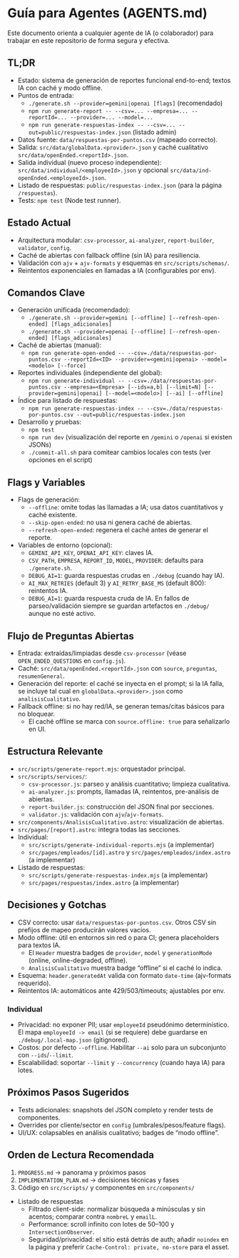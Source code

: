 # Guía para Agentes (AGENTS.md)

Este documento orienta a cualquier agente de IA (o colaborador) para trabajar en este repositorio de forma segura y efectiva.

## TL;DR
- Estado: sistema de generación de reportes funcional end-to-end; textos IA con caché y modo offline.
- Puntos de entrada:
  - `./generate.sh --provider=gemini|openai [flags]` (recomendado)
  - `npm run generate-report -- --csv=... --empresa=... --reportId=... --provider=... --model=...`
  - `npm run generate-respuestas-index -- --csv=... --out=public/respuestas-index.json` (listado admin)
- Datos fuente: `data/respuestas-por-puntos.csv` (mapeado correcto).
- Salida: `src/data/globalData.<provider>.json` y caché cualitativo `src/data/openEnded.<reportId>.json`.
- Salida individual (nuevo proceso independiente): `src/data/individual/<employeeId>.json` y opcional `src/data/ind-openEnded.<employeeId>.json`.
- Listado de respuestas: `public/respuestas-index.json` (para la página `/respuestas`).
- Tests: `npm test` (Node test runner).

## Estado Actual
- Arquitectura modular: `csv-processor`, `ai-analyzer`, `report-builder`, `validator`, `config`.
- Caché de abiertas con fallback offline (sin IA) para resiliencia.
- Validación con `ajv` + `ajv-formats` y esquemas en `src/scripts/schemas/`.
- Reintentos exponenciales en llamadas a IA (configurables por env).

## Comandos Clave
- Generación unificada (recomendado):
  - `./generate.sh --provider=gemini [--offline] [--refresh-open-ended] [flags_adicionales]`
  - `./generate.sh --provider=openai [--offline] [--refresh-open-ended] [flags_adicionales]`
- Caché de abiertas (manual):
  - `npm run generate-open-ended -- --csv=./data/respuestas-por-puntos.csv --reportId=<ID> --provider=<gemini|openai> --model=<modelo> [--force]`
- Reportes individuales (independiente del global):
  - `npm run generate-individual -- --csv=./data/respuestas-por-puntos.csv --empresa=<Empresa> [--ids=a,b] [--limit=N] [--provider=gemini|openai] [--model=<modelo>] [--ai] [--offline]`
- Índice para listado de respuestas:
  - `npm run generate-respuestas-index -- --csv=./data/respuestas-por-puntos.csv --out=public/respuestas-index.json`
- Desarrollo y pruebas:
  - `npm test`
  - `npm run dev` (visualización del reporte en `/gemini` o `/openai` si existen JSONs)
  - `./commit-all.sh` para comitear cambios locales con tests (ver opciones en el script)

## Flags y Variables
- Flags de generación:
  - `--offline`: omite todas las llamadas a IA; usa datos cuantitativos y caché existente.
  - `--skip-open-ended`: no usa ni genera caché de abiertas.
  - `--refresh-open-ended`: regenera el caché antes de generar el reporte.
- Variables de entorno (opcional):
  - `GEMINI_API_KEY`, `OPENAI_API_KEY`: claves IA.
  - `CSV_PATH`, `EMPRESA`, `REPORT_ID`, `MODEL`, `PROVIDER`: defaults para `./generate.sh`.
  - `DEBUG_AI=1`: guarda respuestas crudas en `./debug` (cuando hay IA).
  - `AI_MAX_RETRIES` (default 3) y `AI_RETRY_BASE_MS` (default 800): reintentos IA.
  - `DEBUG_AI=1`: guarda respuesta cruda de IA. En fallos de parseo/validación siempre se guardan artefactos en `./debug/` aunque no esté activo.

## Flujo de Preguntas Abiertas
- Entrada: extraídas/limpiadas desde `csv-processor` (véase `OPEN_ENDED_QUESTIONS` en `config.js`).
- Caché: `src/data/openEnded.<reportId>.json` con `source`, `preguntas`, `resumenGeneral`.
- Generación del reporte: el caché se inyecta en el prompt; si la IA falla, se incluye tal cual en `globalData.<provider>.json` como `analisisCualitativo`.
- Fallback offline: si no hay red/IA, se generan temas/citas básicos para no bloquear.
  - El caché offline se marca con `source.offline: true` para señalizarlo en UI.

## Estructura Relevante
- `src/scripts/generate-report.mjs`: orquestador principal.
- `src/scripts/services/`:
  - `csv-processor.js`: parseo y análisis cuantitativo; limpieza cualitativa.
  - `ai-analyzer.js`: prompts, llamadas IA, reintentos, pre-análisis de abiertas.
  - `report-builder.js`: construcción del JSON final por secciones.
  - `validator.js`: validación con `ajv`/`ajv-formats`.
- `src/components/AnalisisCualitativo.astro`: visualización de abiertas.
- `src/pages/[report].astro`: integra todas las secciones.
- Individual:
  - `src/scripts/generate-individual-reports.mjs` (a implementar)
  - `src/pages/empleados/[id].astro` y `src/pages/empleados/index.astro` (a implementar)
- Listado de respuestas:
  - `src/scripts/generate-respuestas-index.mjs` (a implementar)
  - `src/pages/respuestas/index.astro` (a implementar)

## Decisiones y Gotchas
- CSV correcto: usar `data/respuestas-por-puntos.csv`. Otros CSV sin prefijos de mapeo producirán valores vacíos.
- Modo offline: útil en entornos sin red o para CI; genera placeholders para textos IA.
  - El `Header` muestra badges de `provider`, `model` y `generationMode` (online, online-degraded, offline).
  - `AnalisisCualitativo` muestra badge “offline” si el caché lo indica.
- Esquema: `header.generatedAt` valida con formato `date-time` (ajv-formats requerido).
- Reintentos IA: automáticos ante 429/503/timeouts; ajustables por env.
### Individual
- Privacidad: no exponer PII; usar `employeeId` pseudónimo determinístico. El mapa `employeeId -> email` (si se requiere) debe guardarse en `./debug/.local-map.json` (gitignored).
- Costos: por defecto `--offline`. Habilitar `--ai` solo para un subconjunto con `--ids`/`--limit`.
- Escalabilidad: soportar `--limit` y `--concurrency` (cuando haya IA) para lotes.

## Próximos Pasos Sugeridos
- Tests adicionales: snapshots del JSON completo y render tests de componentes.
- Overrides por cliente/sector en `config` (umbrales/pesos/feature flags).
- UI/UX: colapsables en análisis cualitativo; badges de “modo offline”.

## Orden de Lectura Recomendada
1) `PROGRESS.md` → panorama y próximos pasos
2) `IMPLEMENTATION_PLAN.md` → decisiones técnicas y fases
3) Código en `src/scripts/` y componentes en `src/components/`
- Listado de respuestas
  - Filtrado client-side: normalizar búsqueda a minúsculas y sin acentos; comparar contra `nombreL` y `emailL`.
  - Performance: scroll infinito con lotes de 50–100 y `IntersectionObserver`.
  - Seguridad/privacidad: el sitio está detrás de auth; añadir `noindex` en la página y preferir `Cache-Control: private, no-store` para el asset.

